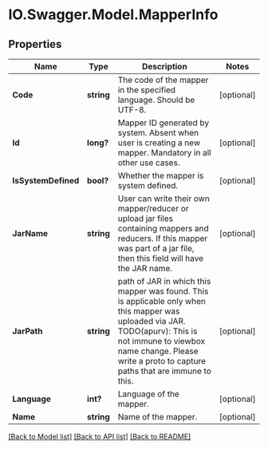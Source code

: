 # IO.Swagger.Model.MapperInfo
## Properties

Name | Type | Description | Notes
------------ | ------------- | ------------- | -------------
**Code** | **string** | The code of the mapper in the specified language. Should be UTF-8. | [optional] 
**Id** | **long?** | Mapper ID generated by system. Absent when user is creating a new mapper. Mandatory in all other use cases. | [optional] 
**IsSystemDefined** | **bool?** | Whether the mapper is system defined. | [optional] 
**JarName** | **string** | User can write their own mapper/reducer or upload jar files containing mappers and reducers. If this mapper was part of a jar file, then this field will have the JAR name. | [optional] 
**JarPath** | **string** | path of JAR in which this mapper was found. This is applicable only when this mapper was uploaded via JAR. TODO(apurv): This is not immune to viewbox name change. Please write a proto to capture paths that are immune to this. | [optional] 
**Language** | **int?** | Language of the mapper. | [optional] 
**Name** | **string** | Name of the mapper. | [optional] 

[[Back to Model list]](../README.md#documentation-for-models) [[Back to API list]](../README.md#documentation-for-api-endpoints) [[Back to README]](../README.md)

